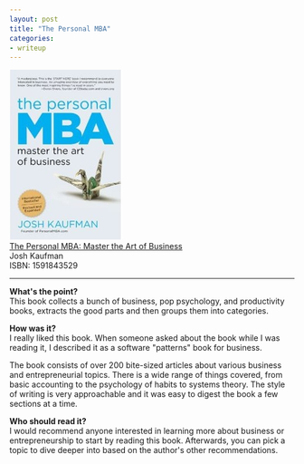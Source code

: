 ```yaml
---
layout: post
title: "The Personal MBA"
categories:
- writeup
---
```


![](/static/personal-mba.jpg)  
[The Personal MBA: Master the Art of Business][link]   
Josh Kaufman    
ISBN: 1591843529    

---

**What's the point?**  
This book collects a bunch of business, pop psychology, and productivity books, 
extracts the good parts and then groups them into categories.
 
**How was it?**  
I really liked this book. When someone asked about the book while I was reading it, I 
described it as a software "patterns" book for business.
 
The book consists of over 200 bite-sized articles about various business and 
entrepreneurial topics. There is a wide range of things covered, from basic accounting 
to the psychology of habits to systems theory. The style of writing is very approachable 
and it was easy to digest the book a few sections at a time.
 
**Who should read it?**  
I would recommend anyone interested in learning more about business or entrepreneurship
to start by reading this book. Afterwards, you can pick a topic to dive deeper into 
based on the author's other recommendations.

[link]: http://www.amazon.com/exec/obidos/ASIN/1591845572/ref=nosim&tag=bookreview0a1-20